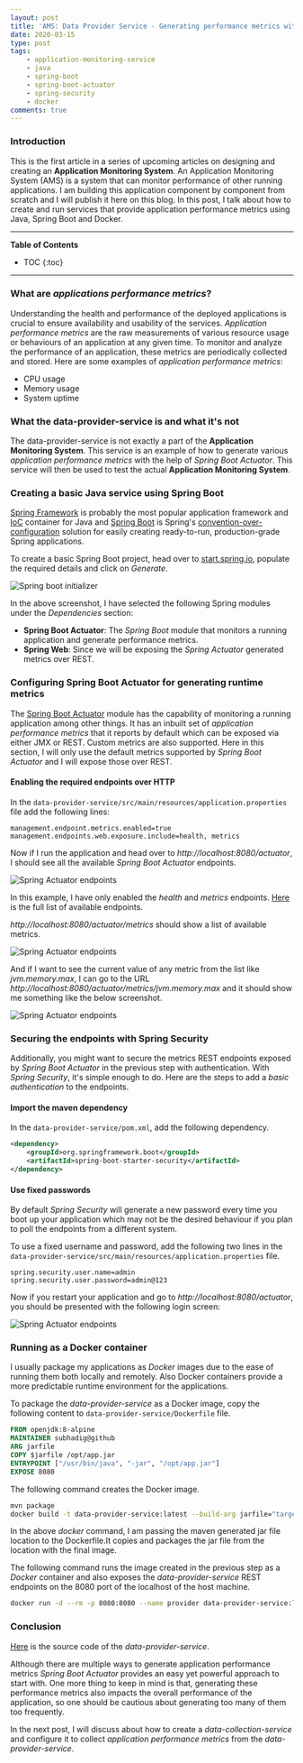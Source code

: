```yaml
---
layout: post
title: 'AMS: Data Provider Service - Generating performance metrics with Spring Actuator'
date: 2020-03-15
type: post
tags:
    - application-monitoring-service
    - java
    - spring-boot
    - spring-boot-actuator
    - spring-security
    - docker
comments: true
---
```

### Introduction
This is the first article in a series of upcoming articles on designing and
creating an **Application Monitoring System**.
An Application Monitoring System (AMS) is a system that can monitor
performance of other running applications. I am building this application
component by component from scratch and I will publish it here on this blog.
In this post, I talk about how to create and run services that provide
application performance metrics using Java, Spring Boot and Docker.

---
**Table of Contents**
* TOC
{:toc}
---

### What are *applications performance metrics*?
Understanding the health and performance of the deployed applications is
crucial to ensure availability and usability of the services. *Application
performance metrics* are the raw measurements of various resource usage or
behaviours of an application at any given time. To monitor and analyze the
performance of an application, these metrics are periodically collected and stored.
Here are some examples of *application performance metrics*:
- CPU usage
- Memory usage
- System uptime

### What the data-provider-service is and what it's not
The data-provider-service is not exactly a part of the
**Application Monitoring System**.  This service is an example of how to
generate various *application performance metrics* with the help of
*Spring Boot Actuator*. This service will then be used to test the actual
**Application Monitoring System**.

### Creating a basic Java service using Spring Boot
[Spring Framework](https://en.wikipedia.org/wiki/Spring_Framework) is probably
the most popular application framework and
[IoC](https://en.wikipedia.org/wiki/Inversion_of_control) container for Java
and [Spring Boot](https://spring.io/projects/spring-boot) is Spring's
[convention-over-configuration](https://en.wikipedia.org/wiki/Convention_over_configuration)
solution for easily creating ready-to-run, production-grade Spring applications.

To create a basic Spring Boot project, head over to
[start.spring.io](https://start.spring.io), populate the required details and
click on *Generate*.

![Spring boot initializer](assets/images/spring-initializer-dataproviderservice.png)

In the above screenshot, I have selected
the following Spring modules under the *Dependencies* section:
- **Spring Boot Actuator**: The *Spring Boot* module that monitors a running
application and generate performance metrics.
- **Spring Web**: Since we will be exposing the *Spring Actuator* generated
metrics over REST.

### Configuring Spring Boot Actuator for generating runtime metrics
The
[Spring Boot Actuator](https://docs.spring.io/spring-boot/docs/current/reference/html/production-ready-features.html)
module has the capability of monitoring a running application among other things.
It has an inbuilt set of *application performance metrics* that it reports by default
which can be exposed via either JMX or REST. Custom metrics are
also supported. Here in this section, I will only use
the default metrics supported by *Spring Boot Actuator* and I will expose those
over REST.

#### Enabling the required endpoints over HTTP
In the ``data-provider-service/src/main/resources/application.properties`` file
add the following lines:

```
management.endpoint.metrics.enabled=true
management.endpoints.web.exposure.include=health, metrics
```

Now if I run the application and head over to *http://localhost:8080/actuator*,
I should see all the available *Spring Boot Actuator* endpoints.

![Spring Actuator endpoints](assets/images/data-provider-service-spring-actuator.png)

In this example, I have only enabled the *health* and *metrics* endpoints.
[Here](https://docs.spring.io/spring-boot/docs/current/reference/html/production-ready-features.html#production-ready-endpoints)
is the full list of available endpoints.

*http://localhost:8080/actuator/metrics* should show a list of available
metrics.

![Spring Actuator endpoints](assets/images/data-provider-service-actuator-metrics.png)

And if I want to see the current value of any metric from the list like
*jvm.memory.max*, I can go to the URL
*http://localhost:8080/actuator/metrics/jvm.memory.max* and it should show me
something like the below screenshot.

![Spring Actuator endpoints](assets/images/data-provider-service-actuator-metrics-jvm.memory.max.png)

### Securing the endpoints with Spring Security
Additionally, you might want to secure the metrics REST endpoints exposed by
*Spring Boot Actuator* in the previous step with authentication. With
*Spring Security*, it's simple enough to do. Here are the steps to add a
*basic authentication* to the endpoints.

#### Import the maven dependency
In the ``data-provider-service/pom.xml``, add the following dependency.

```xml
<dependency>
    <groupId>org.springframework.boot</groupId>
    <artifactId>spring-boot-starter-security</artifactId>
</dependency>
```

#### Use fixed passwords
By default *Spring Security* will generate a new password every time you boot up
your application which may not be the desired behaviour if you plan to poll the
endpoints from a different system.

To use a fixed username and password, add the following two lines in the
``data-provider-service/src/main/resources/application.properties`` file.

```
spring.security.user.name=admin
spring.security.user.password=admin@123
```

Now if you restart your application and go to *http://localhost:8080/actuator*,
you should be presented with the following login screen:

![Spring Actuator endpoints](assets/images/data-provider-service-spring-security-login.png)

### Running as a Docker container
I usually package my applications as *Docker* images due to the ease of
running them both locally and remotely. Also Docker containers provide a more
predictable runtime environment for the applications.

To package the *data-provider-service* as a Docker image, copy the following
content to ``data-provider-service/Dockerfile`` file.

```Dockerfile
FROM openjdk:8-alpine
MAINTAINER subhadig@github
ARG jarfile
COPY $jarfile /opt/app.jar
ENTRYPOINT ["/usr/bin/java", "-jar", "/opt/app.jar"]
EXPOSE 8080
```

The following command creates the Docker image.

```bash
mvn package
docker build -t data-provider-service:latest --build-arg jarfile="target/data-provider-service-*.jar" data-provider-service/
```

In the above *docker* command, I am passing the maven generated jar file
location to the Dockerfile.It copies and packages the jar file from the 
location with the final image.

The following command runs the image created in the previous step as a *Docker*
container and also exposes the *data-provider-service* REST endpoints on the
8080 port of the localhost of the host machine.

```bash
docker run -d --rm -p 8080:8080 --name provider data-provider-service:latest
```

### Conclusion
[Here](https://github.com/subhadig/application-monitoring-system/tree/master/data-provider-service)
is the source code of the *data-provider-service*.

Although there are multiple ways to generate application performance metrics
*Spring Boot Actuator* provides an easy yet powerful approach to start with.
One more thing
to keep in mind is that, generating these performance metrics also impacts the
overall performance of the application, so one should be cautious about
generating too many of them too frequently.

In the next post, I will discuss about how to create a
*data-collection-service* and configure it to collect
*application performance metrics* from the *data-provider-service*.
